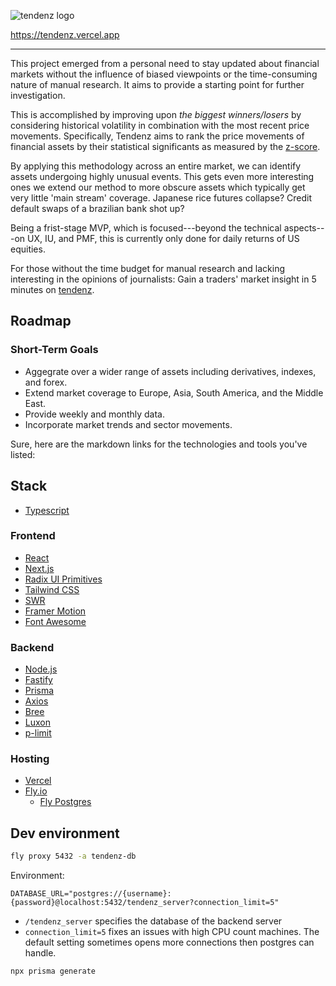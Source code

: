 ![tendenz logo](https://github.com/Clueed/tendenz/assets/7318830/080c9e2e-da2e-46f2-982c-9bf4fba90300#gh-dark-mode-only)

https://tendenz.vercel.app

---


This project emerged from a personal need to stay updated about financial markets without the influence of biased viewpoints or the time-consuming nature of manual research. It aims to provide a starting point for further investigation.

This is accomplished by improving upon _the biggest winners/losers_ by considering historical volatility in combination with the most recent price movements. Specifically, Tendenz aims to rank the price movements of financial assets by their statistical significants as measured by the [z-score](https://tendenz.vercel.app/docs/statistical-significants).

By applying this methodology across an entire market, we can identify assets undergoing highly unusual events. This gets even more interesting ones we extend our method to more obscure assets which typically get very little 'main stream' coverage. Japanese rice futures collapse? Credit default swaps of a brazilian bank shot up?


Being a frist-stage MVP, which is focused---beyond the technical aspects---on UX, IU, and PMF, this is currently only done for daily returns of US equities.


For those without the time budget for manual research and lacking interesting in the opinions of journalists: Gain a traders' market insight in 5 minutes on [tendenz](https://tendenz.vercel.app).

## Roadmap
### Short-Term Goals
- Aggegrate over a wider range of assets including derivatives, indexes, and forex.
- Extend market coverage to Europe, Asia, South America, and the Middle East.
- Provide weekly and monthly data.
- Incorporate market trends and sector movements.

Sure, here are the markdown links for the technologies and tools you've listed:

## Stack
- [Typescript](https://www.typescriptlang.org/) 
### Frontend
- [React](https://reactjs.org/)
- [Next.js](https://nextjs.org/)
- [Radix UI Primitives](https://www.radix-ui.com/primitives)
- [Tailwind CSS](https://tailwindcss.com/)
- [SWR](https://swr.vercel.app/)
- [Framer Motion](https://www.framer.com/motion/)
- [Font Awesome](https://fontawesome.com/)

### Backend
- [Node.js](https://nodejs.org/)
- [Fastify](https://www.fastify.io/)
- [Prisma](https://www.prisma.io/)
- [Axios](https://axios-http.com/)
- [Bree](https://github.com/breejs/bree)
- [Luxon](https://moment.github.io/luxon/)
- [p-limit](https://github.com/sindresorhus/p-limit)

### Hosting
- [Vercel](https://vercel.com/)
- [Fly.io](https://fly.io/)
    - [Fly Postgres](https://fly.io/docs/postgresql/)


## Dev environment
```sh
fly proxy 5432 -a tendenz-db
```

Environment:

```env
DATABASE_URL="postgres://{username}:{password}@localhost:5432/tendenz_server?connection_limit=5"
```

- `/tendenz_server` specifies the database of the backend server
- `connection_limit=5` fixes an issues with high CPU count machines. The default setting sometimes opens more connections then postgres can handle.

```sh
npx prisma generate
```
